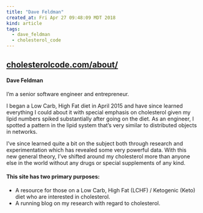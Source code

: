 ```yaml
---
title: "Dave Feldman"
created_at: Fri Apr 27 09:48:09 MDT 2018
kind: article
tags:
  - dave_feldman
  - cholesterol_code
---
```


<h2>
  <a href="http://cholesterolcode.com/about/" target="_blank">cholesterolcode.com/about/</a>
</h2>

<h4>Dave Feldman</h4>

I’m a senior software engineer and entrepreneur.

I began a Low Carb, High Fat diet in April 2015 and have since learned
everything I could about it with special emphasis on cholesterol given
my lipid numbers spiked substantially after going on the diet. As an
engineer, I spotted a pattern in the lipid system that’s very similar
to distributed objects in networks.

I’ve since learned quite a bit on the subject both through research
and experimentation which has revealed some very powerful data. With this
new general theory, I’ve shifted around my cholesterol more than anyone
else in the world without any drugs or special supplements of any kind.

<h4>This site has two primary purposes:</h4>

<ul>
  <li>A resource for those on a Low Carb, High Fat (LCHF) / Ketogenic (Keto) diet who are interested in cholesterol.</li>
  <li>A running blog on my research with regard to cholesterol.</li>
</ul>

<!--
html boilerplate
<a href="" target="_blank"></a>
<a name=""></a>
<img src="" width="400px">
<ul>
  <li></li>
</ul>
<pre>
</pre>
<p style="margin-bottom: 2em;"></p>
<hr style="border: 0; height: 3px; background: #333; background-image: linear-gradient(to right, #ccc, #333, #ccc);">
<pre><code>
</code></pre>
<math xmlns='http://www.w3.org/1998/Math/MathML' display='block'>
</math>
-->
